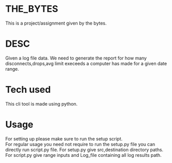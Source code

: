 # THE_BYTES
This is a project/assignment given by the bytes. 

# DESC 
Given a log file data. We need to generate the report for how many disconnects,drops,avg limit execeeds a computer has made for a given date range.

# Tech used
This cli tool is made using python.

# Usage
For setting up please make sure to run the setup script.  
For regular usage you need not require to run the setup.py file you can directly run script.py file. 
For setup.py give src,destination directory paths.  
For script.py give range inputs and Log_file containing all log results path. 
